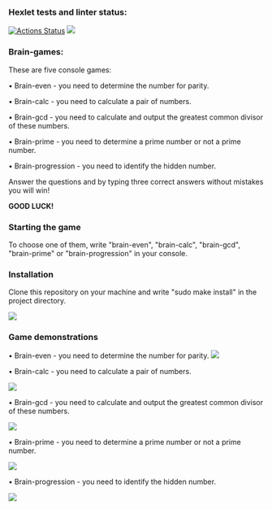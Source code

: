 ### Hexlet tests and linter status:
[![Actions Status](https://github.com/Ledchig/frontend-project-44/workflows/hexlet-check/badge.svg)](https://github.com/Ledchig/frontend-project-44/actions)
<a href="https://codeclimate.com/github/Ledchig/frontend-project-44/maintainability"><img src="https://api.codeclimate.com/v1/badges/ed894a25872a99c47af4/maintainability" /></a>

<h3>Brain-games:</h3>
These are five console games:



• Brain-even - you need to determine the number for parity.

• Brain-calc - you need to calculate a pair of numbers.

• Brain-gcd - you need to calculate and output the greatest common divisor of these numbers.

• Brain-prime - you need to determine a prime number or not a prime number.

• Brain-progression - you need to identify the hidden number.


Answer the questions and by typing three correct answers without mistakes you will win!


**GOOD LUCK!**

<h3>Starting the game</h3>
To choose one of them, write "brain-even", "brain-calc", "brain-gcd", "brain-prime" or "brain-progression" in your console.


<h3>Installation</h3>
Clone this repository on your machine and write "sudo make install" in the project directory.

<a href="https://asciinema.org/a/KSN2AhQZT6Ovw7BUOASEmjUWE" target="_blank"><img src="https://asciinema.org/a/KSN2AhQZT6Ovw7BUOASEmjUWE.svg" /></a>

<h3>Game demonstrations</h3>
• Brain-even - you need to determine the number for parity.
<a href="https://asciinema.org/a/1JW13MiUW3wSIxteQCgya2HxI" target="_blank"><img src="https://asciinema.org/a/1JW13MiUW3wSIxteQCgya2HxI.svg" /></a>

• Brain-calc - you need to calculate a pair of numbers.

<a href="https://asciinema.org/a/Qb5Dkz8Thydu1vgwk2NqWnZzt" target="_blank"><img src="https://asciinema.org/a/Qb5Dkz8Thydu1vgwk2NqWnZzt.svg" /></a>

• Brain-gcd - you need to calculate and output the greatest common divisor of these numbers.

<a href="https://asciinema.org/a/GpnLeM8Bw5671PAXY9jU08ekk" target="_blank"><img src="https://asciinema.org/a/GpnLeM8Bw5671PAXY9jU08ekk.svg" /></a>

• Brain-prime - you need to determine a prime number or not a prime number.

<a href="https://asciinema.org/a/XNs4bTyxYnJ7lnlK81AaK82Kn" target="_blank"><img src="https://asciinema.org/a/XNs4bTyxYnJ7lnlK81AaK82Kn.svg" /></a>

• Brain-progression - you need to identify the hidden number.

<a href="https://asciinema.org/a/aPTrmoh872jl3A3X1NidDRIPU" target="_blank"><img src="https://asciinema.org/a/aPTrmoh872jl3A3X1NidDRIPU.svg" /></a>
